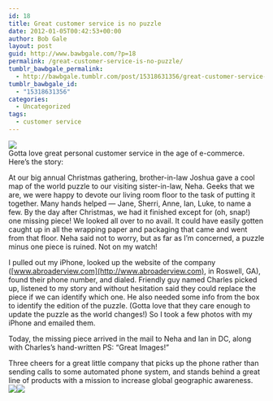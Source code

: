```yaml
---
id: 18
title: Great customer service is no puzzle
date: 2012-01-05T00:42:53+00:00
author: Bob Gale
layout: post
guid: http://www.bawbgale.com/?p=18
permalink: /great-customer-service-is-no-puzzle/
tumblr_bawbgale_permalink:
  - http://bawbgale.tumblr.com/post/15318631356/great-customer-service-is-no-puzzle
tumblr_bawbgale_id:
  - "15318631356"
categories:
  - Uncategorized
tags:
  - customer service
---
```

![](http://media.tumblr.com/tumblr_lxauupU8AL1qcfcp0.jpg)  
Gotta love great personal customer service in the age of e-commerce. Here’s the story:

At our big annual Christmas gathering, brother-in-law Joshua gave a cool map of the world puzzle to our visiting sister-in-law, Neha. Geeks that we are, we were happy to devote our living room floor to the task of putting it together. Many hands helped — Jane, Sherri, Anne, Ian, Luke, to name a few. By the day after Christmas, we had it finished except for (oh, snap!) one missing piece! We looked all over to no avail. It could have easily gotten caught up in all the wrapping paper and packaging that came and went from that floor. Neha said not to worry, but as far as I’m concerned, a puzzle minus one piece is ruined. Not on my watch!

I pulled out my iPhone, looked up the website of the company ([www.abroaderview.com](http://www.abroaderview.com), in Roswell, GA), found their phone number, and dialed. Friendly guy named Charles picked up, listened to my story and without hesitation said they could replace the piece if we can identify which one. He also needed some info from the box to identify the edition of the puzzle. (Gotta love that they care enough to update the puzzle as the world changes!) So I took a few photos with my iPhone and emailed them. 

Today, the missing piece arrived in the mail to Neha and Ian in DC, along with Charles’s hand-written PS: “Great Images!” 

Three cheers for a great little company that picks up the phone rather than sending calls to some automated phone system, and stands behind a great line of products with a mission to increase global geographic awareness.  
![](http://media.tumblr.com/tumblr_lxauxxmemt1qcfcp0.jpg)![](http://media.tumblr.com/tumblr_lxav5lA5QC1qcfcp0.jpg)